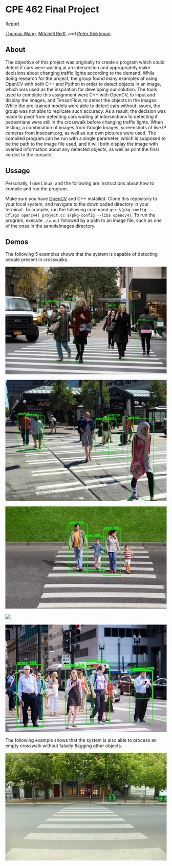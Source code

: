 # CPE 462 Final Project

[Report](./assets/Report.pdf)

[Thomas Wang](https://github.com/twang1905), [Mitchell Reiff](https://github.com/MAPReiff), and [Peter Shikhman](https://github.com/Petershik).
## About
The objective of this project was originally to create a program which could detect if cars were waiting at an intersection and appropriately make decisions about changing traffic lights according to the demand. While doing research for the project, the group found many examples of using OpenCV with both C++ and Python in order to detect objects in an image, which was used as the inspiration for developing our solution. The tools used to complete this assignment were C++ with OpenCV, to input and display the images, and TensorFlow, to detect the objects in the images. While the pre-trained models were able to detect cars without issues, the group was not able to replicate such accuracy. As a result, the decision was made to pivot from detecting cars waiting at intersections to detecting if pedestrians were still in the crosswalk before changing traffic lights. When testing, a combination of images from Google Images, screenshots of live IP cameras from insecam.org, as well as our own pictures were used. The compiled program can be run with a single parameter, which is supposed to be the path to the image file used, and it will both display the image with overlaid information about any detected objects, as well as print the final verdict to the console.

## Ussage
Personally, I use Linux, and the following are instructions about how to compile and run the program.

Make sure you have [OpenCV](https://opencv.org/) and C++ installed. Clone this repository to your local system, and navigate to the downloaded directory in your terminal. To compile, run the following command `g++ $(pkg-config --cflags opencv4) project.cc $(pkg-config --libs opencv4)`. To run the program, execute `./a.out` followed by a path to an image file, such as one of the ones in the sampleImages directory.
## Demos
The following 5 examples shows that the system is capable of detecting people present in crosswalks.

![](assets/demo1.png)

![](assets/demo2.png)

![](assets/demo3.png)

![](assets/demo4.png)

![](assets/demo6.png)


The following example shows that the system is also able to process an empty crosswalk without falsely flagging other objects.

![](assets/demo5.jpg)
